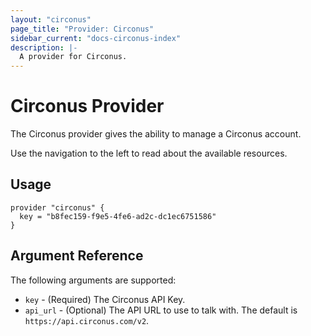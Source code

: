 ```yaml
---
layout: "circonus"
page_title: "Provider: Circonus"
sidebar_current: "docs-circonus-index"
description: |-
  A provider for Circonus.
---
```


# Circonus Provider

The Circonus provider gives the ability to manage a Circonus account.

Use the navigation to the left to read about the available resources.

## Usage

```hcl
provider "circonus" {
  key = "b8fec159-f9e5-4fe6-ad2c-dc1ec6751586"
}
```

## Argument Reference

The following arguments are supported:

* `key` - (Required) The Circonus API Key.
* `api_url` - (Optional) The API URL to use to talk with. The default is `https://api.circonus.com/v2`.
